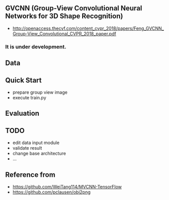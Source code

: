 ## GVCNN (Group-View Convolutional Neural Networks for 3D Shape Recognition)
- http://openaccess.thecvf.com/content_cvpr_2018/papers/Feng_GVCNN_Group-View_Convolutional_CVPR_2018_paper.pdf


### It is under development.

## Data

## Quick Start
- prepare group view image
- execute train.py

## Evaluation

## TODO
- edit data input module
- validate result
- change base architecture
- ...

## Reference from
- https://github.com/WeiTang114/MVCNN-TensorFlow
- https://github.com/pclausen/obj2png
